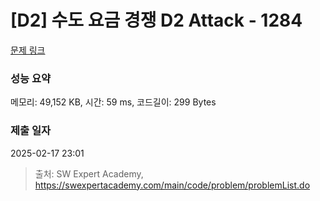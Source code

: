 # [D2] 수도 요금 경쟁 D2 Attack - 1284 

[문제 링크](https://swexpertacademy.com/main/code/problem/problemDetail.do?contestProbId=AV189xUaI8UCFAZN) 

### 성능 요약

메모리: 49,152 KB, 시간: 59 ms, 코드길이: 299 Bytes

### 제출 일자

2025-02-17 23:01



> 출처: SW Expert Academy, https://swexpertacademy.com/main/code/problem/problemList.do